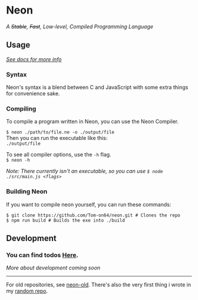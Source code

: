 # Neon
_A ~~Stable~~, ~~Fast~~, Low-level, Compiled Programming Language_

## Usage
_[See docs for more info](./docs/main.md)_

### Syntax
Neon's syntax is a blend between C and JavaScript 
with some extra things for convenience sake.

### Compiling
To compile a program written in Neon,
you can use the Neon Compiler.

`$ neon ./path/to/file.ne -o ./output/file`\
Then you can run the executable like this:\
`./output/file`

To see all compiler options, use the `-h` flag.\
`$ neon -h`

_Note: There currently isn't an executable, 
so you can use `$ node ./src/main.js <flags>`_

### Building Neon
If you want to compile neon yourself, you can run these commands:
```git
$ git clone https://github.com/Tom-on64/neon.git # Clones the repo
$ npm run build # Builds the exe into ./build
```

## Development
### You can find todos [Here](./todo.txt).

_More about development coming soon_

---

For old repositories, see [neon-old](https://github.com/Tom-on64/neon-old).
There's also the very first thing i wrote in my [random repo](https://github.com/Tom-on64/random).


